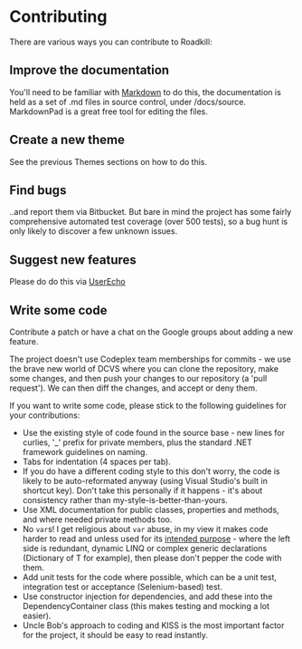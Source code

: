 Contributing
==
There are various ways you can contribute to Roadkill:

Improve the documentation
---

You'll need to be familiar with [Markdown](https://help.github.com/articles/github-flavored-markdown/) to do this, the documentation is held as a set of .md files in source control, under /docs/source. MarkdownPad is a great free tool for editing the files.

Create a new theme
---

See the previous Themes sections on how to do this.

Find bugs
---

..and report them via Bitbucket. But bare in mind the project has some fairly comprehensive automated test coverage (over 500 tests), so a bug hunt is only likely to discover a few unknown issues.

Suggest new features
---

Please do do this via [UserEcho](http://roadkillwiki.userecho.com/)

Write some code
---

Contribute a patch or have a chat on the Google groups about adding a new feature.

The project doesn't use Codeplex team memberships for commits - we use the brave new world of DCVS where you can clone the repository, make some changes, and then push your changes to our repository (a 'pull request'). We can then diff the changes, and accept or deny them.

If you want to write some code, please stick to the following guidelines for your contributions:

- Use the existing style of code found in the source base - new lines for curlies, '_' prefix for private members, plus the standard .NET framework guidelines on naming.
- Tabs for indentation (4 spaces per tab).
- If you do have a different coding style to this don't worry, the code is likely to be auto-reformated anyway (using Visual Studio's built in shortcut key). Don't take this personally if it happens - it's about consistency rather than my-style-is-better-than-yours.
- Use XML documentation for public classes, properties and methods, and where needed private methods too.
- No `var`s! I get religious about `var` abuse, in my view it makes code harder to read and unless used for its [intended purpose](http://blogs.msdn.com/b/ericlippert/archive/2011/04/20/uses-and-misuses-of-implicit-typing.aspx) - where the left side is redundant, dynamic LINQ or complex generic declarations (Dictionary of T for example), then please don't pepper the code with them.
- Add unit tests for the code where possible, which can be a unit test, integration test or acceptance (Selenium-based) test.
- Use constructor injection for dependencies, and add these into the DependencyContainer class (this makes testing and mocking a lot easier).
- Uncle Bob's approach to coding and KISS is the most important factor for the project, it should be easy to read instantly.
